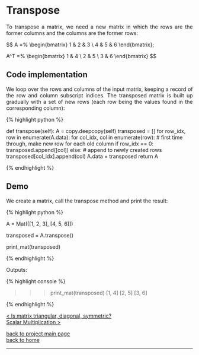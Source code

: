 # Transpose
<div style="text-align: justify">
<p>To transpose a matrix, we need a new matrix in which the rows are the former
columns and the columns are the former rows:</p>
</div>

$$
A =%
  \begin{bmatrix}
    1 & 2 & 3 \\
    4 & 5 & 6
  \end{bmatrix};
   
A^T =%
  \begin{bmatrix}
    1 & 4 \\
    2 & 5 \\
    3 & 6
  \end{bmatrix}
$$

## Code implementation
<div style="text-align: justify">
<p>We loop over the rows and columns of the input matrix, keeping a record of
the row and column subscript indices. The transposed matrix is built up
gradually with a set of new rows (each row being the values found in the
corresponding column):</p>
</div>

{% highlight python %}

def transpose(self):
    A = copy.deepcopy(self)
    transposed = []
    for row_idx, row in enumerate(A.data):
        for col_idx, col in enumerate(row):
            # first time through, make new row for each old column
            if row_idx == 0:
                transposed.append([col])
            else:
                # append to newly created rows
                transposed[col_idx].append(col)
        A.data = transposed
    return A

{% endhighlight %}

## Demo

<div style="text-align: justify">
<p>We create a matrix, call the transpose method and print the result:</p>
</div>

{% highlight python %}

A = Mat([[1, 2, 3],
         [4, 5, 6]])

transposed = A.transpose()

print_mat(transposed)

{% endhighlight %}

Outputs:

{% highlight console %}

>>> print_mat(transposed)
[1, 4]
[2, 5]
[3, 6]

{% endhighlight %}

[< Is matrix triangular, diagonal, symmetric?](./class_and_standalone_functions_-_tri_diag_sym.md)\
[Scalar Multiplication >](./scalar_multiplication.md)

[back to project main page](./numpy_from_scratch.md)\
[back to home](../index.md)

---
<script src="https://utteranc.es/client.js"
        repo="Matt-A-Bennett/Matt-A-Bennett.github.io"
        issue-term="https://matt-a-bennett.github.io/numpy_from_scratch/transpose.html"
        theme="github-light"
        crossorigin="anonymous"
        async>
</script>

